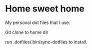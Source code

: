 # Home sweet home

My personal dot files that I use.

Git clone to home dir

run .dotfiles/.bin/sync-dotfiles to install.
